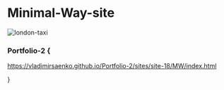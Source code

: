# Minimal-Way-site

![london-taxi](https://user-images.githubusercontent.com/56477695/120068433-51c74b00-c089-11eb-9fbb-5a267e47fcc4.jpg)

### Portfolio-2 {

https://vladimirsaenko.github.io/Portfolio-2/sites/site-18/MW/index.html

}
